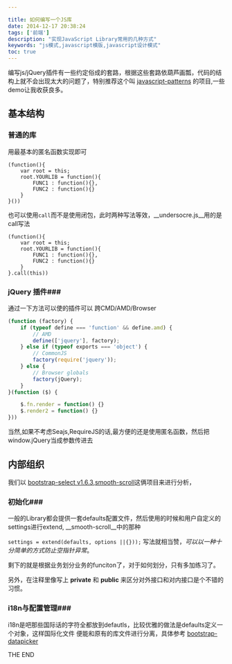 ```yaml
---

title: 如何编写一个JS库
date: 2014-12-17 20:38:24
tags: ['前端']
description: "实现JavaScript Library常用的几种方式"
keywords: "js模式,javascript模版,javascript设计模式"
toc: true
---
```

编写js/jQuery插件有一些约定俗成的套路，根据这些套路依葫芦画瓢，代码的结构上就不会出现太大的问题了，特别推荐这个叫 [javascript-patterns](https://github.com/shichuan/javascript-patterns/) 的项目,一些demo让我收获良多。

## 基本结构 ##
### 普通的库 ###

用最基本的匿名函数实现即可

```
(function(){
	var root = this;
	root.YOURLIB = function(){
		FUNC1 : function(){},
		FUNC2 : function(){}
	}
}())

```

也可以使用`call`而不是使用闭包，此时两种写法等效，__undersocre.js__用的是call写法


```
(function(){
	var root = this;
	root.YOURLIB = function(){
		FUNC1 : function(){},
		FUNC2 : function(){}
	}
}.call(this))

```
### jQuery 插件###

通过一下方法可以使的插件可以 跨CMD/AMD/Browser

```javascript
(function (factory) {
	if (typeof define === 'function' && define.amd) {
		// AMD
		define(['jquery'], factory);
	} else if (typeof exports === 'object') {
		// CommonJS
		factory(require('jquery'));
	} else {
		// Browser globals
		factory(jQuery);
	}
}(function ($) {

	$.fn.render = function() {}
	$.render2 = function() {}
}))

```
当然,如果不考虑Seajs,RequireJS的话,最方便的还是使用匿名函数，然后把window.jQuery当成参数传进去

## 内部组织 ##

我们以 [bootstrap-select v1.6.3](https://github.com/silviomoreto/bootstrap-select/blob/master/js/bootstrap-select.js),[smooth-scroll](https://github.com/cferdinandi/smooth-scroll)这俩项目来进行分析，

### 初始化###

一般的Library都会提供一套defaults配置文件，然后使用的时候和用户自定义的settings进行extend, __smooth-scroll__中的那种

`settings = extend(defaults, options ||{}));` 写法就相当赞，_可以以一种十分简单的方式防止空指针异常_。

剩下的就是根据业务划分业务的funciton了，对于如何划分，只有多加练习了。

另外，在注释里像写上 __private__ 和 __public__ 来区分对外接口和对内接口是个不错的习惯。

### i18n与配置管理###

i18n是吧那些国际话的字符全都放到defautls，比较优雅的做法是defaults定义一个对象，这样国际化文件
便能和原有的库文件进行分离，具体参考 [bootstrap-datapicker]()

THE END
